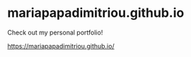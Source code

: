# mariapapadimitriou.github.io


Check out my personal portfolio!

https://mariapapadimitriou.github.io/
